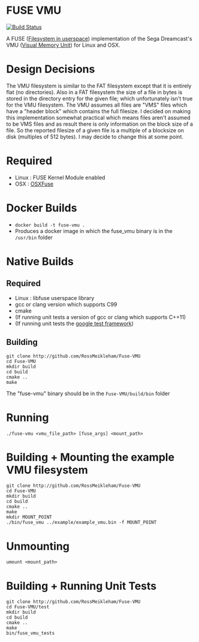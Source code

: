 # FUSE VMU
[![Build Status](https://travis-ci.org/RossMeikleham/FUSE-VMU.svg?branch=master)](https://travis-ci.org/RossMeikleham/FUSE-VMU)

A FUSE ([Filesystem in userspace](https://en.wikipedia.org/wiki/Filesystem_in_Userspace)) 
implementation of the Sega Dreamcast's VMU ([Visual Memory Unit](https://en.wikipedia.org/wiki/VMU)) for Linux and OSX. 

# Design Decisions
The VMU filesystem is similar to the FAT filesystem except that
it is entirely flat (no directories). Also in a FAT filesystem 
the size of a file in bytes is stored in the directory entry for the 
given file; which unfortunately isn't true for the VMU filesystem. 
The VMU assumes all files are "VMS" files which have a "header block" 
which contains the full filesize. I decided on  making this implementation 
somewhat practical which means files aren't assumed to be VMS files
and as result there is only information on the block size of a file. 
So the reported filesize of a given file is a multiple of a blocksize on 
disk (multiples of 512 bytes). I may decide to change this at some point.

# Required
- Linux : FUSE Kernel Module enabled
- OSX : [OSXFuse]('http://osxfuse.github.com/')

# Docker Builds
- `docker build -t fuse-vmu .` 
- Produces a docker image in which the fuse_vmu binary is in the `/usr/bin` folder

# Native Builds

## Required
- Linux : libfuse userspace library
- gcc or clang version which supports C99
- cmake
- (If running unit tests a version of gcc or clang which supports C++11)
- (If running unit tests the [google test framework](https://github.com/google/googletest)) 

## Building
```
git clone http://github.com/RossMeikleham/Fuse-VMU
cd Fuse-VMU
mkdir build
cd build
cmake ..
make
```

The "fuse-vmu" binary should be in the `Fuse-VMU/build/bin` folder


# Running
`./fuse-vmu <vmu_file_path> [fuse_args] <mount_path>`

# Building + Mounting the example VMU filesystem
```
git clone http://github.com/RossMeikleham/Fuse-VMU
cd Fuse-VMU
mkdir build
cd build
cmake ..
make
mkdir MOUNT_POINT
./bin/fuse_vmu ../example/example_vmu.bin -f MOUNT_POINT
```


# Unmounting
`umount <mount_path>`

# Building + Running Unit Tests
```
git clone http://github.com/RossMeikleham/Fuse-VMU
cd Fuse-VMU/test
mkdir build
cd build
cmake ..
make
bin/fuse_vmu_tests
```
